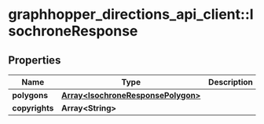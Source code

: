# graphhopper_directions_api_client::IsochroneResponse

## Properties
Name | Type | Description | Notes
------------ | ------------- | ------------- | -------------
**polygons** | [**Array&lt;IsochroneResponsePolygon&gt;**](IsochroneResponsePolygon.md) |  | [optional] 
**copyrights** | **Array&lt;String&gt;** |  | [optional] 


